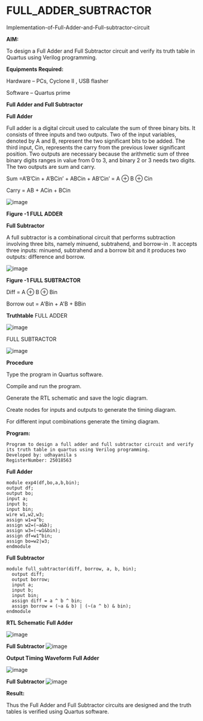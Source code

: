 # FULL_ADDER_SUBTRACTOR

Implementation-of-Full-Adder-and-Full-subtractor-circuit

**AIM:**

To design a Full Adder and Full Subtractor circuit and verify its truth table in Quartus using Verilog programming.

**Equipments Required:**

Hardware – PCs, Cyclone II , USB flasher

Software – Quartus prime

**Full Adder and Full Subtractor**

**Full Adder**

Full adder is a digital circuit used to calculate the sum of three binary bits. It consists of three inputs and two outputs. Two of the input variables, denoted by A and B, represent the two significant bits to be added. The third input, Cin, represents the carry from the previous lower significant position. Two outputs are necessary because the arithmetic sum of three binary digits ranges in value from 0 to 3, and binary 2 or 3 needs two digits. The two outputs are sum and carry.

Sum =A’B’Cin + A’BCin’ + ABCin + AB’Cin’ = A ⊕ B ⊕ Cin 

Carry = AB + ACin + BCin

![image](https://github.com/user-attachments/assets/b09e7332-958e-4e84-9f53-7affd2357d9c)

**Figure -1 FULL ADDER**

**Full Subtractor**

A full subtractor is a combinational circuit that performs subtraction involving three bits, namely minuend, subtrahend, and borrow-in . It accepts three inputs: minuend, subtrahend and a borrow bit and it produces two outputs: difference and borrow.

![image](https://github.com/user-attachments/assets/ca8e58aa-8470-42ed-8d58-e2f5effe7f02)

**Figure -1 FULL SUBTRACTOR**

Diff = A ⊕ B ⊕ Bin 

Borrow out = A'Bin + A'B + BBin

**Truthtable**
FULL ADDER

![image](https://github.com/user-attachments/assets/4d112be1-6902-42f6-a80f-d6ffa1814c34)

FULL SUBTRACTOR

![image](https://github.com/user-attachments/assets/affd2a74-295b-48dc-b7c5-3e2de75db7d3)




**Procedure**

Type the program in Quartus software.

Compile and run the program.

Generate the RTL schematic and save the logic diagram.

Create nodes for inputs and outputs to generate the timing diagram.

For different input combinations generate the timing diagram.


**Program:**
```
Program to design a full adder and full subtractor circuit and verify its truth table in quartus using Verilog programming. 
Developed by: udhayanila s
RegisterNumber: 25018563
```
**Full Adder**

```
module exp4(df,bo,a,b,bin);
output df;
output bo;
input a;
input b;
input bin;
wire w1,w2,w3;
assign w1=a^b;
assign w2=(~a&b);
assign w3=(~w1&bin);
assign df=w1^bin;
assign bo=w2|w3;
endmodule
```
**Full Subtractor**

```
module full_subtractor(diff, borrow, a, b, bin);
  output diff;
  output borrow;
  input a;
  input b;
  input bin;
  assign diff = a ^ b ^ bin;
  assign borrow = (~a & b) | (~(a ^ b) & bin);
endmodule

```

**RTL Schematic**
**Full Adder**

![image](https://github.com/user-attachments/assets/993f7ad7-9159-46a4-8769-48a7a7b701f3)

**Full Subtractor**
![image](https://github.com/user-attachments/assets/5d7d76ec-1151-443f-adde-8d9412dd223b)


**Output Timing Waveform**
**Full Adder**

![image](https://github.com/user-attachments/assets/3bc3543a-312f-4602-b767-8f7462e5c877)

**Full Subtractor**
![image](https://github.com/user-attachments/assets/0d64db0f-5039-49e4-89e9-02676e122512)



**Result:**

Thus the Full Adder and Full Subtractor circuits are designed and the truth tables is verified using Quartus software.



